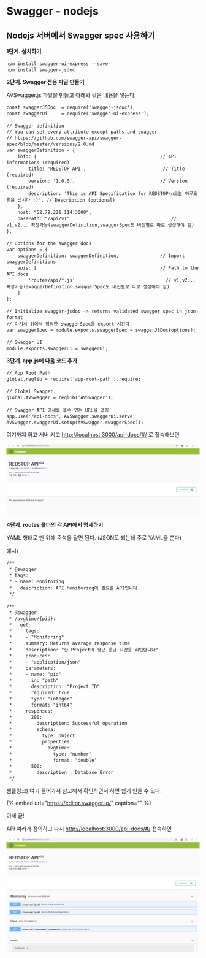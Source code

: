 # Swagger - nodejs

## Nodejs 서버에서 Swagger spec 사용하기

**1단계. 설치하기**

```
npm install swagger-ui-express --save
npm install swagger-jsdoc
```



**2단계. Swagger 전용 파일 만들기**

AVSwagger.js 파일을 만들고 아래와 같은 내용을 넣는다.

```
const swaggerJSDoc  = require('swagger-jsdoc');
const swaggerUi     = require('swagger-ui-express');

// Swagger definition
// You can set every attribute except paths and swagger
// https://github.com/swagger-api/swagger-spec/blob/master/versions/2.0.md
var swaggerDefinition = {
    info: {                                             // API informations (required)
        title: 'REDSTOP API',                            // Title (required)
        version: '1.0.0',                               // Version (required)
        description: 'This is API Specification for REDSTOP\n오늘 하루도 힘을 냅시다 :)', // Description (optional)
    },
    host: "52.79.221.114:3000",
    basePath: "/api/v1"                                     // v1,v2... 확장가능(swaggerDefinition,swaggerSpec도 버전별로 따로 생성해야 함)
};

// Options for the swagger docs
var options = {
    swaggerDefinition: swaggerDefinition,               // Import swaggerDefinitions
    apis: [                                             // Path to the API docs
        'routes/api/*.js'                                 // v1,v2... 확장가능(swaggerDefinition,swaggerSpec도 버전별로 따로 생성해야 함)
    ]
};

// Initialize swagger-jsdoc -> returns validated swagger spec in json format
// 여기서 위에서 정의한 swaggerSpec을 export 시킨다.
var swaggerSpec = module.exports.swaggerSpec = swaggerJSDoc(options);

// Swagger UI
module.exports.swaggerUi = swaggerUi;

```



**3단계. app.js에 다음 코드 추가**

```text
// App Root Path
global.reqlib = require('app-root-path').require;

// Global Swagger
global.AVSwagger = reqlib('AVSwagger');

// Swagger API 명세를 볼수 있는 URL을 맵핑
app.use('/api-docs', AVSwagger.swaggerUi.serve, AVSwagger.swaggerUi.setup(AVSwagger.swaggerSpec));

```



여기까지 하고 서버 켜고 [http://localhost:3000/api-docs/\#/](http://localhost:3000/api-docs/#/) 로 접속해보면

![&#xC774;&#xB7F0; &#xBAA8;&#xC2B5;&#xC744; &#xBCFC; &#xC218; &#xC788;&#xB2E4;](../.gitbook/assets/2018-11-04-2.31.25.png)



**4단계. routes 폴더의 각 API에서 명세하기**

YAML 형태로 맨 위에 주석을 달면 된다. \(JSON도 되는데 주로 YAML을 쓴다\)

예시\)

```text
/**
 * @swagger
 * tags:
 * - name: Monitoring
 *   description: API Monitoring에 필요한 API입니다.
 */

/**
 * @swagger
 * /avgtime/{pid}:
 *   get:
 *     tags:
 *     - "Monitoring"
 *     summary: Returns average response time
 *     description: "한 Project의 평균 응답 시간을 리턴합니다"
 *     produces:
 *     - "application/json"
 *     parameters:
 *     - name: "pid"
 *       in: "path"
 *       description: "Project ID"
 *       required: true
 *       type: "integer"
 *       format: "int64"
 *     responses:
 *       200:
 *         description: Successful operation
 *         schema:
 *           type: object
 *           properties:
 *             avgtime:
 *               type: "number"
 *               format: "double"
 *       500:
 *         description : Database Error
 */
```

샘플링크\) 여기 들어가서 참고해서 확인하면서 하면 쉽게 만들 수 있다.

{% embed url="https://editor.swagger.io/" caption="" %}



이제 끝!

API 여러개 정의하고 다시 [http://localhost:3000/api-docs/\#/](http://localhost:3000/api-docs/#/) 접속하면

![&#xBA85;&#xC138;&#xB97C; &#xBCFC; &#xC218; &#xC788;&#xB2E4;](../.gitbook/assets/2018-11-04-3.57.11.png)





